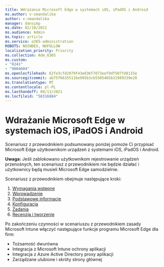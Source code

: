 ```yaml
---
title: Wdrażanie Microsoft Edge w systemach iOS, iPadOS i Android
ms.author: v-smandalika
author: v-smandalika
manager: dansimp
ms.date: 02/10/2021
ms.audience: Admin
ms.topic: article
ms.service: o365-administration
ROBOTS: NOINDEX, NOFOLLOW
localization_priority: Priority
ms.collection: Adm_O365
ms.custom:
- "8241"
- "9004604"
ms.openlocfilehash: 62fe3cfd2979f43e836f7073eef9df507fd8115e
ms.sourcegitcommit: ab75f66355116e995b3cb5505465b31989339e28
ms.translationtype: MT
ms.contentlocale: pl-PL
ms.lasthandoff: 08/13/2021
ms.locfileid: "58316884"
---
```

# <a name="deploy-microsoft-edge-to-ios-ipados-and-android"></a>Wdrażanie Microsoft Edge w systemach iOS, iPadOS i Android

Scenariusz z przewodnikiem podsumowany poniżej pomoże Ci przypisać Microsoft Edge użytkownikom urządzeń z systemami iOS, iPadOS i Android.

**Uwaga:** Jeśli zablokowano użytkownikom rejestrowanie urządzeń przenośnych, ten scenariusz z przewodnikiem nie będzie działać i użytkownicy będą musieli Microsoft Edge samodzielnie.

Scenariusz z przewodnikiem obejmuje następujące kroki:

1. [Wymagania wstępne](https://docs.microsoft.com/mem/intune/fundamentals/guided-scenarios-edge#prerequisites)
2. [Wprowadzenie](https://docs.microsoft.com/mem/intune/fundamentals/guided-scenarios-edge#step-1---introduction)
3. [Podstawowe informacje](https://docs.microsoft.com/mem/intune/fundamentals/guided-scenarios-edge#step-2---basics)
4. [Konfiguracja](https://docs.microsoft.com/mem/intune/fundamentals/guided-scenarios-edge#step-3---configuration)
5. [Zadania](https://docs.microsoft.com/mem/intune/fundamentals/guided-scenarios-edge#step-4---assignments)
6. [Recenzja i tworzenie](https://docs.microsoft.com/mem/intune/fundamentals/guided-scenarios-edge#step-5---review--create)

Po zakończeniu czynności w scenariuszu z przewodnikiem zasady Microsoft Intune włączyć następujące funkcje programu Microsoft Edge dla firm:

- Tożsamość dwurówna
- Integracja z Microsoft Intune ochrony aplikacji
- Integracja z Azure Active Directory proxy aplikacji
- Zarządzane ulubione i skróty strony głównej
